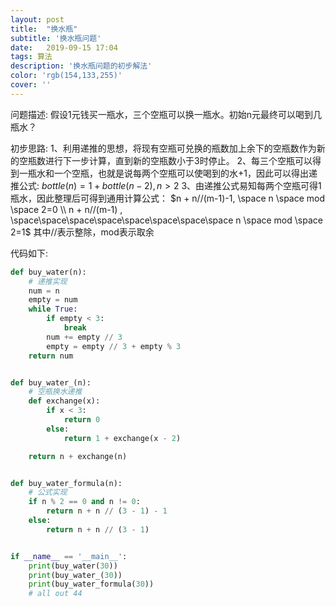 ```yaml
---
layout: post
title:  "换水瓶"
subtitle: '换水瓶问题'
date:   2019-09-15 17:04
tags: 算法
description: '换水瓶问题的初步解法'
color: 'rgb(154,133,255)'
cover: ''
---
```


问题描述:
假设1元钱买一瓶水，三个空瓶可以换一瓶水。初始n元最终可以喝到几瓶水？

初步思路:
1、利用递推的思想，将现有空瓶可兑换的瓶数加上余下的空瓶数作为新的空瓶数进行下一步计算，直到新的空瓶数小于3时停止。
2、每三个空瓶可以得到一瓶水和一个空瓶，也就是说每两个空瓶可以使喝到的水+1，因此可以得出递推公式:
$bottle(n) = 1 + bottle(n - 2) ,n > 2$
3、由递推公式易知每两个空瓶可得1瓶水，因此整理后可得到通用计算公式：
$n + n//(m-1)-1, \space n \space mod \space 2=0 \\ n + n//(m-1) , \space\space\space\space\space\space\space\space n \space mod \space 2=1$
其中//表示整除，mod表示取余

代码如下:


``` python
def buy_water(n):
    # 递推实现
    num = n
    empty = num
    while True:
        if empty < 3:
            break
        num += empty // 3
        empty = empty // 3 + empty % 3
    return num


def buy_water_(n):
    # 空瓶换水递推
    def exchange(x):
        if x < 3:
            return 0
        else:
            return 1 + exchange(x - 2)

    return n + exchange(n)


def buy_water_formula(n):
    # 公式实现
    if n % 2 == 0 and n != 0:
        return n + n // (3 - 1) - 1
    else:
        return n + n // (3 - 1)


if __name__ == '__main__':
    print(buy_water(30))
    print(buy_water_(30))
    print(buy_water_formula(30))
    # all out 44
```